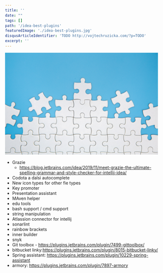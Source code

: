 ```yaml
---
title: ''
date: ""
tags: []
path: '/idea-best-plugins'
featuredImage: './idea-best-plugins.jpg'
disqusArticleIdentifier: 'TODO http://vojtechruzicka.com/?p=TODO'
excerpt: ''
---
```


![IDEA best plugins](./idea-best-plugins.jpg)

- Grazie
  - https://blog.jetbrains.com/idea/2019/11/meet-grazie-the-ultimate-spelling-grammar-and-style-checker-for-intellij-idea/
- Codota a dalsi autocomplete
- New icon types for other fie types
- Key promoter
- Presentation assistant
- MAven helper
- edu tools
- bash support / cmd support
- string manipulation
- Atlassion connector for intellij 
- sonarlint
- rainbow brackets
- inner builder
- snyk
- Git toolbox - https://plugins.jetbrains.com/plugin/7499-gittoolbox/
- bitbucket linky:https://plugins.jetbrains.com/plugin/8015-bitbucket-linky/
- Spring assistant: https://plugins.jetbrains.com/plugin/10229-spring-assistant
- armory: https://plugins.jetbrains.com/plugin/7897-armory